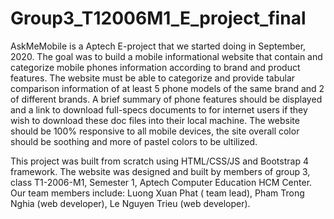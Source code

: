 # Group3_T12006M1_E_project_final
AskMeMobile is a Aptech E-project that we started doing in September, 2020.
The goal was to build a mobile informational website that contain and categorize mobile phones information according to brand and product features.
The website must be able to categorize and provide tabular comparison information of at least 5 phone models of the same brand and 2 of different brands.
A brief summary of phone features should be displayed and a link to download full-specs documents to for internet users if they wish to download these doc files into their local machine. 
The website should be 100% responsive to all mobile devices, the site overall color should be soothing and more of pastel colors to be ultilized.

This project was built from scratch using HTML/CSS/JS and Bootstrap 4 framework. The website was designed and built by members of group 3, class T1-2006-M1, Semester 1, Aptech Computer Education HCM Center.
Our team members include: Luong Xuan Phat ( team lead), Pham Trong Nghia (web developer), Le Nguyen Trieu (web developer).


